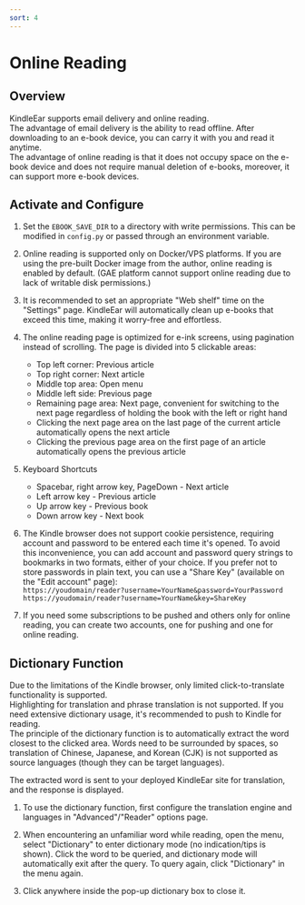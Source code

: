 ```yaml
---
sort: 4
---
```


# Online Reading

## Overview

KindleEar supports email delivery and online reading.    
The advantage of email delivery is the ability to read offline. After downloading to an e-book device, you can carry it with you and read it anytime.    
The advantage of online reading is that it does not occupy space on the e-book device and does not require manual deletion of e-books, moreover, it can support more e-book devices.    

## Activate and Configure

1. Set the `EBOOK_SAVE_DIR` to a directory with write permissions. This can be modified in `config.py` or passed through an environment variable.

2. Online reading is supported only on Docker/VPS platforms. If you are using the pre-built Docker image from the author, online reading is enabled by default. (GAE platform cannot support online reading due to lack of writable disk permissions.)

3. It is recommended to set an appropriate "Web shelf" time on the "Settings" page. KindleEar will automatically clean up e-books that exceed this time, making it worry-free and effortless.    

4. The online reading page is optimized for e-ink screens, using pagination instead of scrolling. The page is divided into 5 clickable areas:
   * Top left corner: Previous article
   * Top right corner: Next article
   * Middle top area: Open menu
   * Middle left side: Previous page
   * Remaining page area: Next page, convenient for switching to the next page regardless of holding the book with the left or right hand
   * Clicking the next page area on the last page of the current article automatically opens the next article
   * Clicking the previous page area on the first page of an article automatically opens the previous article  

5. Keyboard Shortcuts
   * Spacebar, right arrow key, PageDown - Next article
   * Left arrow key - Previous article
   * Up arrow key - Previous book
   * Down arrow key - Next book

6. The Kindle browser does not support cookie persistence, requiring account and password to be entered each time it's opened. To avoid this inconvenience, you can add account and password query strings to bookmarks in two formats, either of your choice. If you prefer not to store passwords in plain text, you can use a "Share Key" (available on the "Edit account" page):     
`https://youdomain/reader?username=YourName&password=YourPassword`     
`https://youdomain/reader?username=YourName&key=ShareKey`      

7. If you need some subscriptions to be pushed and others only for online reading, you can create two accounts, one for pushing and one for online reading.

## Dictionary Function

Due to the limitations of the Kindle browser, only limited click-to-translate functionality is supported.     
Highlighting for translation and phrase translation is not supported. If you need extensive dictionary usage, it's recommended to push to Kindle for reading.     
The principle of the dictionary function is to automatically extract the word closest to the clicked area. Words need to be surrounded by spaces, so translation of Chinese, Japanese, and Korean (CJK) is not supported as source languages (though they can be target languages).     

The extracted word is sent to your deployed KindleEar site for translation, and the response is displayed.   

1. To use the dictionary function, first configure the translation engine and languages in "Advanced"/"Reader" options page.   

2. When encountering an unfamiliar word while reading, open the menu, select "Dictionary" to enter dictionary mode (no indication/tips is shown). Click the word to be queried, and dictionary mode will automatically exit after the query. To query again, click "Dictionary" in the menu again.    

3. Click anywhere inside the pop-up dictionary box to close it.   
